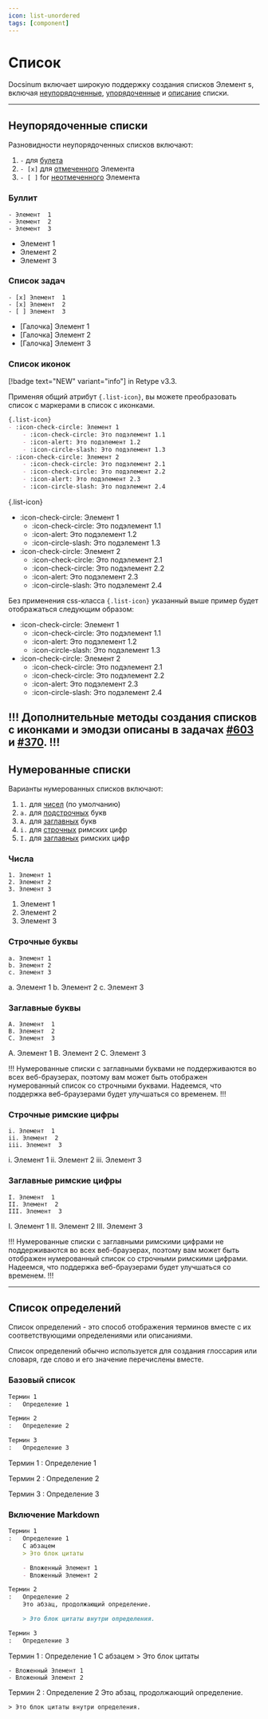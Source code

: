 ```yaml
---
icon: list-unordered
tags: [component]
---
```

# Список

Docsinum включает широкую поддержку создания списков Элемент s, включая [неупорядоченные](#unordered-lists), [упорядоченные](#ordered-lists) и [описание](#description-list) списки.

---

## Неупорядоченные списки

Разновидности неупорядоченных списков включают:

1. `-` для [булета](#bullet)
2. `- [x]` для [отмеченного](#task-list) Элемента 
3. `- [ ]` for [неотмеченного](#task-list) Элемента 

### Буллит 

``` Пример неупорядоченного списка
- Элемент  1
- Элемент  2
- Элемент  3
```

- Элемент  1
- Элемент  2
- Элемент  3

### Список задач

``` Образец списка задач с отмеченными и неотмеченными Элемент s
- [x] Элемент  1
- [x] Элемент  2
- [ ] Элемент  3
```
- [Галочка] Элемент  1
- [Галочка] Элемент  2
- [Галочка] Элемент  3

### Список иконок

[!badge text="NEW" variant="info"] in Retype v3.3.

Применяя общий атрибут `{.list-icon}`, вы можете преобразовать список с маркерами в список с иконками.

```md
{.list-icon}
- :icon-check-circle: Элемент 1
    - :icon-check-circle: Это подэлемент 1.1
    - :icon-alert: Это подэлемент 1.2
    - :icon-circle-slash: Это подэлемент 1.3
- :icon-check-circle: Элемент 2
    - :icon-check-circle: Это подэлемент 2.1
    - :icon-check-circle: Это подэлемент 2.2
    - :icon-alert: Это подэлемент 2.3
    - :icon-circle-slash: Это подэлемент 2.4
```

{.list-icon}
- :icon-check-circle: Элемент 1
    - :icon-check-circle: Это подэлемент 1.1
    - :icon-alert: Это подэлемент 1.2
    - :icon-circle-slash: Это подэлемент 1.3
- :icon-check-circle: Элемент 2
    - :icon-check-circle: Это подэлемент 2.1
    - :icon-check-circle: Это подэлемент 2.2
    - :icon-alert: Это подэлемент 2.3
    - :icon-circle-slash: Это подэлемент 2.4

Без применения css-класса `{.list-icon}` указанный выше пример будет отображаться следующим образом:

- :icon-check-circle: Элемент 1
    - :icon-check-circle: Это подэлемент 1.1
    - :icon-alert: Это подэлемент 1.2
    - :icon-circle-slash:  Это подэлемент 1.3
- :icon-check-circle: Элемент 2
    - :icon-check-circle: Это подэлемент 2.1
    - :icon-check-circle: Это подэлемент 2.2
    - :icon-alert: Это подэлемент 2.3
    - :icon-circle-slash: Это подэлемент 2.4

!!!
Дополнительные методы создания списков с иконками и эмодзи описаны в задачах [#603](https://github.com/retypeapp/retype/issues/603) и [#370](https://github.com/retypeapp/retype/issues/370).
!!!
---

## Нумерованные списки

Варианты нумерованных списков включают:

1. `1.` для [чисел](#numbers) (по умолчанию)
2. `a.` для [подстрочных](#lowercase-letters) букв
3. `A.` для [заглавных](#uppercase-letters) букв
4. `i.` для [строчных](#lowercase-roman-numerals) римских цифр
5. `I.` для [заглавных](#uppercase-roman-numerals) римских цифр

### Числа

``` Пример упорядоченного списка
1. Элемент 1
2. Элемент 2
3. Элемент 3
```

1. Элемент 1
2. Элемент 2
3. Элемент 3

### Строчные буквы

``` Пример списка подстрочных букв
a. Элемент 1
b. Элемент 2
c. Элемент 3
```

a. Элемент  1
b. Элемент  2
c. Элемент  3

### Заглавные буквы

``` Пример списка с заглавными буквами
A. Элемент  1
B. Элемент  2
C. Элемент  3
```

A. Элемент  1
B. Элемент  2
C. Элемент  3

!!!
Нумерованные списки с заглавными буквами не поддерживаются во всех веб-браузерах, поэтому вам может быть отображен нумерованный список со строчными буквами. Надеемся, что поддержка веб-браузерами будет улучшаться со временем.
!!!

### Строчные римские цифры

``` Образец списка строчных римских циф
i. Элемент  1
ii. Элемент  2
iii. Элемент  3
```

i. Элемент  1
ii. Элемент  2
iii. Элемент  3

### Заглавные римские цифры

``` Образец списка заглавных римских цифр
I. Элемент  1
II. Элемент  2
III. Элемент  3
```

I. Элемент  1
II. Элемент  2
III. Элемент  3

!!!
Нумерованные списки с заглавными римскими цифрами не поддерживаются во всех веб-браузерах, поэтому вам может быть отображен нумерованный список со строчными римскими цифрами. Надеемся, что поддержка веб-браузерами будет улучшаться со временем.
!!!

---

## Список определений

Список определений - это способ отображения терминов вместе с их соответствующими определениями или описаниями.

Список определений обычно используется для создания глоссария или словаря, где слово и его значение перечислены вместе.

### Базовый список

```md
Термин 1
:   Определение 1

Термин 2
:   Определение 2

Термин 3
:   Определение 3
```

Термин 1
: Определение 1

Термин 2
: Определение 2

Термин 3
: Определение 3

### Включение Markdown

```md
Термин 1
:   Определение 1
    С абзацем
    > Это блок цитаты

    - Вложенный Элемент 1
    - Вложенный Элемент 2

Термин 2
:   Определение 2
    Это абзац, продолжающий определение.

    > Это блок цитаты внутри определения.

Термин 3
:   Определение 3
```

Термин 1
:   Определение 1
    С абзацем
    > Это блок цитаты

    - Вложенный Элемент 1
    - Вложенный Элемент 2

Термин 2
:   Определение 2
    Это абзац, продолжающий определение.

    > Это блок цитаты внутри определения.
